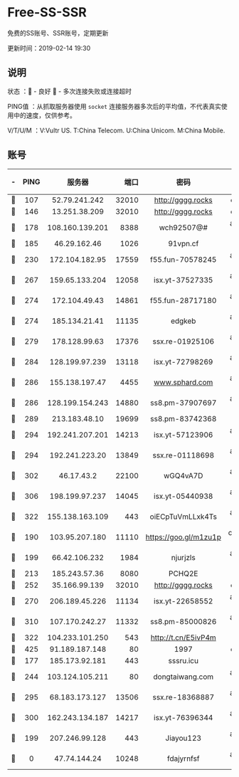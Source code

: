# Free-SS-SSR

免费的SS账号、SSR账号，定期更新

更新时间：2019-02-14 19:30

## 说明

状态     ：🙂 - 良好 🙁 - 多次连接失败或连接超时

PING值   ：从抓取服务器使用 `socket` 连接服务器多次后的平均值，不代表真实使用中的速度，仅供参考。

V/T/U/M  ：V:Vultr US. T:China Telecom. U:China Unicom. M:China Mobile.

## 账号

|-|PING|服务器|端口|密码|加密方式|区域|V/T/U/M|
|:----:|:----:|:-----:|-----:|:----:|:----:|:----:|:----:|
|🙂|107|52.79.241.242|32010|http://gggg.rocks|chacha20|KR|10↑/10↑/9↑/9↑|
|🙂|146|13.251.38.209|32010|http://gggg.rocks|chacha20|SG|10↑/9↑/10↑/10↑|
|🙂|178|108.160.139.201|8388|wch92507@#|aes-256-cfb|JP|8↑/10↑/10↑/10↑|
|🙂|185|46.29.162.46|1026|91vpn.cf|rc4-md5|RU|9↓/9↑/9↓/10↑|
|🙂|230|172.104.182.95|17559|f55.fun-70578245|aes-256-cfb|SG|10↑/10↑/10↑/10↑|
|🙂|267|159.65.133.204|12058|isx.yt-37527335|aes-256-cfb|SG|10↑/10↑/10↑/10↑|
|🙂|274|172.104.49.43|14861|f55.fun-28717180|aes-256-cfb|SG|10↑/10↑/10↑/10↑|
|🙂|274|185.134.21.41|11135|edgkeb|aes-256-cfb|GB|10↑/10↑/10↑/10↑|
|🙂|279|178.128.99.63|17376|ssx.re-01925106|aes-256-cfb|SG|10↑/10↑/10↑/10↑|
|🙂|284|128.199.97.239|13118|isx.yt-72798269|aes-256-cfb|SG|10↑/10↑/10↑/10↑|
|🙂|286|155.138.197.47|4455|www.sphard.com|aes-256-cfb|US|10↑/10↑/10↑/10↑|
|🙂|286|128.199.154.243|14880|ss8.pm-37907697|aes-256-cfb|SG|10↑/10↑/10↑/10↑|
|🙂|289|213.183.48.10|19699|ss8.pm-83742368|rc4-md5|RU|10↑/10↑/10↑/10↑|
|🙂|294|192.241.207.201|14213|isx.yt-57123906|aes-256-cfb|US|10↑/10↑/10↑/10↑|
|🙂|294|192.241.223.20|13849|ssx.re-01118698|aes-256-cfb|US|10↑/10↑/10↑/10↑|
|🙂|302|46.17.43.2|22100|wGQ4vA7D|aes-256-gcm|RU|7↓/10↑/10↑/10↑|
|🙂|306|198.199.97.237|14045|isx.yt-05440938|aes-256-cfb|US|10↑/10↑/10↑/10↑|
|🙂|322|155.138.163.109|443|oiECpTuVmLLxk4Ts|aes-256-cfb|US|2↓/10↑/10↑/10↑|
|🙂|190|103.95.207.180|11110|https://goo.gl/m1zu1p|chacha20-ietf|US|10↑/10↑/10↑/10↑|
|🙂|199|66.42.106.232|1984|njurjzls|aes-256-cfb|US|10↑/10↑/10↑/10↑|
|🙂|213|185.243.57.36|8080|PCHQ2E|rc4-md5|US|10↑/10↑/10↑/10↑|
|🙂|252|35.166.99.139|32010|http://gggg.rocks|chacha20|US|8↑/9↑/9↑/9↑|
|🙂|270|206.189.45.226|11134|isx.yt-22658552|aes-256-cfb|SG|10↑/10↑/10↑/10↑|
|🙂|310|107.170.242.27|11332|ss8.pm-85000826|aes-256-cfb|US|10↑/10↑/10↑/10↑|
|🙂|322|104.233.101.250|543|http://t.cn/E5ivP4m|rc4-md5|CA|10↑/10↑/10↑/10↑|
|🙂|425|91.189.187.148|80|1997|chacha20|US|10↑/10↑/10↑/10↑|
|🙂|177|185.173.92.181|443|sssru.icu|rc4-md5|RU|10↑/10↑/10↑/10↑|
|🙂|244|103.124.105.211|80|dongtaiwang.com|aes-256-cfb|US|10↑/10↑/10↑/10↑|
|🙂|295|68.183.173.127|13506|ssx.re-18368887|aes-256-cfb|US|10↑/10↑/10↑/10↑|
|🙂|300|162.243.134.187|14217|isx.yt-76396344|aes-256-cfb|US|10↑/10↑/10↑/10↑|
|🙁|199|207.246.99.128|443|Jiayou123|aes-256-cfb|US|8↓/10↑/10↑/10↑|
|🙁|0|47.74.144.24|10248|fdajyrnfsf|aes-256-cfb|SG|10↑/0↓/0↓/1↑|
